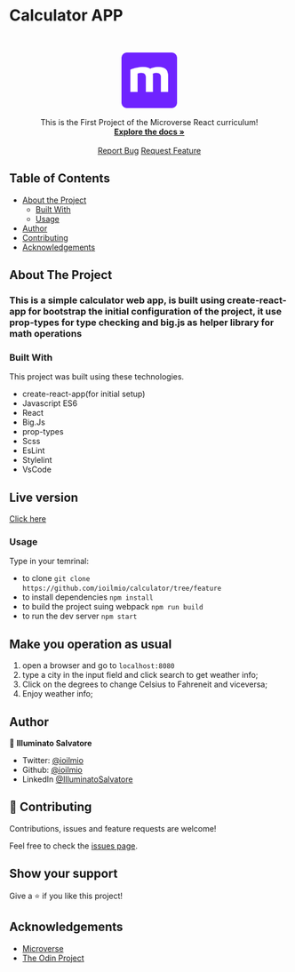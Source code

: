 # Calculator APP


<br />
<p align="center">
  <a href="https://github.com/ioilmio/calculator">
    <img src="microverse-logo.webp" alt="Logo" width="100" height="100">
  </a>

  <p align="center">
    This is the First Project of the Microverse React curriculum!
    <br />
    <a href="https://github.com/ioilmio/calculator"><strong>Explore the docs »</strong></a>
    <br />
    <br />
    <a href="https://github.com/ioilmio/calculator/issues">Report Bug</a>
    <a href="https://github.com/ioilmio/calculator/issues">Request Feature</a>
  </p>
</p>

## Table of Contents

- [About the Project](#about-the-project)
  - [Built With](#built-with)
  - [Usage](#usage)
- [Author](#author)
- [Contributing](#contributing)
- [Acknowledgements](#acknowledgements)

## About The Project
### This is a simple calculator web app, is built using create-react-app for bootstrap the initial configuration of the project, it use prop-types for type checking and big.js as helper library for math operations


### Built With

This project was built using these technologies.

- create-react-app(for initial setup)
- Javascript ES6
- React
- Big.Js
- prop-types
- Scss
- EsLint
- Stylelint
- VsCode

## Live version

[Click here](https://calculator-react-2021.herokuapp.com/)

### Usage

Type in your temrinal:

- to clone `git clone https://github.com/ioilmio/calculator/tree/feature`
- to install dependencies `npm install`
- to build the project suing webpack `npm run build`
- to run the dev server `npm start`

## Make you operation as usual


1. open a browser and go to `localhost:8080`
2. type a city in the input field and click search to get weather info;
3. Click on the degrees to change Celsius to Fahreneit and viceversa;
4. Enjoy weather info;



## Author

👤 **Illuminato Salvatore**

- Twitter: [@ioilmio](https://twitter.com/ioilmio)
- Github: [@ioilmio](https://github.com/ioilmio)
- LinkedIn [@IlluminatoSalvatore](https://www.linkedin.com/in/illuminato-salvatore/)

## 🤝 Contributing

Contributions, issues and feature requests are welcome!

Feel free to check the [issues page](https://github.com/ioilmio/calculator/issues).

## Show your support

Give a ⭐️ if you like this project!

## Acknowledgements

- [Microverse](https://www.microverse.org/)
- [The Odin Project](https://www.theodinproject.com/)
